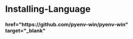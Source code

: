 # Installing-Language

<h3 ><a> href="https://github.com/pyenv-win/pyenv-win" target="_blank" </a></h3>

